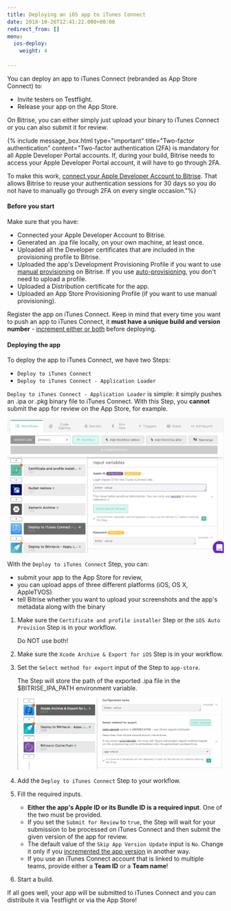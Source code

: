 ```yaml
---
title: Deploying an iOS app to iTunes Connect
date: 2018-10-26T12:41:22.000+00:00
redirect_from: []
menu:
  ios-deploy:
    weight: 4

---
```

You can deploy an app to iTunes Connect (rebranded as App Store Connect) to:

* Invite testers on Testflight.
* Release your app on the App Store.

On Bitrise, you can either simply just upload your binary to iTunes Connect or you can also submit it for review.

{% include message_box.html type="important" title="Two-factor authentication" content="Two-factor authentication (2FA) is mandatory for all Apple Developer Portal accounts. If, during your build, Bitrise needs to access your Apple Developer Portal account, it will have to go through 2FA.

To make this work, [connect your Apple Developer Account to Bitrise](/getting-started/signing-up/connecting-apple-dev-account/). That allows Bitrise to reuse your authentication sessions for 30 days so you do not have to manually go through 2FA on every single occasion."%}

#### Before you start

Make sure that you have:

* Connected your Apple Developer Account to Bitrise.
* Generated an .ipa file locally, on your own machine, at least once.
* Uploaded all the Developer certificates that are included in the provisioning profile to Bitrise.
* Uploaded the app's Development Provisioning Profile if you want to use [manual provisioning](/code-signing/ios-code-signing/ios-manual-provisioning/) on Bitrise. If you use [auto-provisioning](), you don't need to upload a profile.
* Uploaded a Distribution certificate for the app.
* Uploaded an App Store Provisioning Profile (if you want to use manual provisioning).

Register the app on iTunes Connect. Keep in mind that every time you want to push an app to iTunes Connect, it **must have a unique build and version number** - [increment either or both](/builds/build-numbering-and-app-versioning/) before deploying.

#### Deploying the app

To deploy the app to iTunes Connect, we have two Steps:

* `Deploy to iTunes Connect`
* `Deploy to iTunes Connect - Application Loader`

`Deploy to iTunes Connect - Application Loader` is simple: it simply pushes an .ipa or .pkg binary file to iTunes Connect. With this Step, you **cannot** submit the app for review on the App Store, for example.

![](/img/itunes-connect.png)

With the `Deploy to iTunes Connect` Step, you can:

* submit your app to the App Store for review,
* you can upload apps of three different platforms (iOS, OS X, AppleTVOS)
* tell Bitrise whether you want to upload your screenshots and the app's metadata along with the binary

1. Make sure the `Certificate and profile installer` Step or the `iOS Auto Provision` Step is in your workflow.

   Do NOT use both!
2. Make sure the `Xcode Archive & Export for iOS` Step is in your workflow.
3. Set the `Select method for export` input of the Step to `app-store`.

   The Step will store the path of the exported .ipa file in the $BITRISE_IPA_PATH environment variable.

   ![](/img/app-store-export.png)
4. Add the `Deploy to iTunes Connect` Step to your workflow.
5. Fill the required inputs.
   * **Either the app's Apple ID or its Bundle ID is a required input**. One of the two must be provided.
   * If you set the `Submit for Review` to `true`, the Step will wait for your submission to be processed on iTunes Connect and then submit the given version of the app for review.
   * The default value of the `Skip App Version Update` input is `No`. Change it only if you [incremented the app version](/builds/build-numbering-and-app-versioning/) in another way.
   * If you use an iTunes Connect account that is linked to multiple teams, provide either a **Team ID** or a **Team name**!
6. Start a build.

If all goes well, your app will be submitted to iTunes Connect and you can distribute it via Testflight or via the App Store!